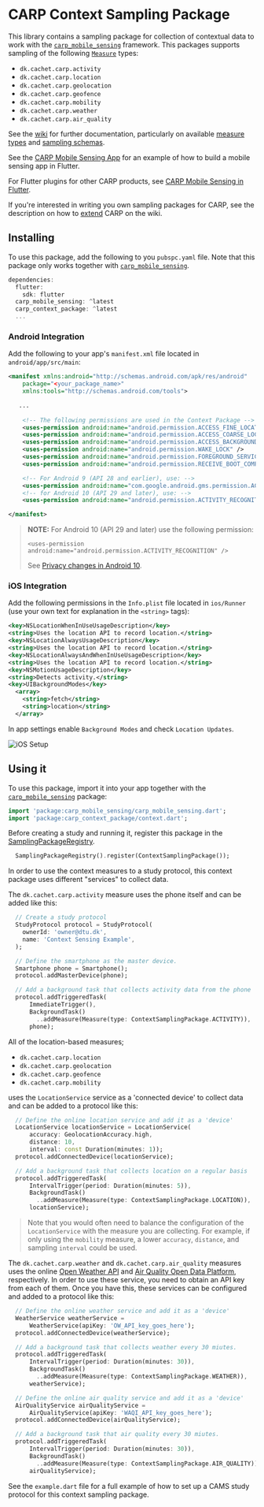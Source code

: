 # CARP Context Sampling Package

This library contains a sampling package for collection of contextual data to work with the [`carp_mobile_sensing`](https://pub.dartlang.org/packages/carp_mobile_sensing) framework.
This packages supports sampling of the following [`Measure`](https://pub.dev/documentation/carp_core/latest/carp_core_protocols/Measure-class.html) types:

* `dk.cachet.carp.activity`
* `dk.cachet.carp.location`
* `dk.cachet.carp.geolocation`
* `dk.cachet.carp.geofence`
* `dk.cachet.carp.mobility`
* `dk.cachet.carp.weather`
* `dk.cachet.carp.air_quality`

See the [wiki](https://github.com/cph-cachet/carp.sensing-flutter/wiki) for further documentation, particularly on available [measure types](https://github.com/cph-cachet/carp.sensing-flutter/wiki/A.-Measure-Types) and [sampling schemas](https://github.com/cph-cachet/carp.sensing-flutter/wiki/D.-Sampling-Schemas).

See the [CARP Mobile Sensing App](https://github.com/cph-cachet/carp.sensing-flutter/tree/master/apps/carp_mobile_sensing_app) for an example of how to build a mobile sensing app in Flutter.

For Flutter plugins for other CARP products, see [CARP Mobile Sensing in Flutter](https://github.com/cph-cachet/carp.sensing-flutter).

If you're interested in writing you own sampling packages for CARP, see the description on
how to [extend](https://github.com/cph-cachet/carp.sensing-flutter/wiki/4.-Extending-CARP-Mobile-Sensing) CARP on the wiki.

## Installing

To use this package, add the following to you `pubspc.yaml` file. Note that
this package only works together with [`carp_mobile_sensing`](https://pub.dev/packages/carp_mobile_sensing).

`````dart
dependencies:
  flutter:
    sdk: flutter
  carp_mobile_sensing: ^latest
  carp_context_package: ^latest
  ...
`````

### Android Integration

Add the following to your app's `manifest.xml` file located in `android/app/src/main`:

````xml
<manifest xmlns:android="http://schemas.android.com/apk/res/android"
    package="<your_package_name>"
    xmlns:tools="http://schemas.android.com/tools">

   ...
   
    <!-- The following permissions are used in the Context Package -->
    <uses-permission android:name="android.permission.ACCESS_FINE_LOCATION" />
    <uses-permission android:name="android.permission.ACCESS_COARSE_LOCATION" />
    <uses-permission android:name="android.permission.ACCESS_BACKGROUND_LOCATION" />
    <uses-permission android:name="android.permission.WAKE_LOCK" />
    <uses-permission android:name="android.permission.FOREGROUND_SERVICE" />
    <uses-permission android:name="android.permission.RECEIVE_BOOT_COMPLETED"/>

    <!-- For Android 9 (API 28 and earlier), use: -->
    <uses-permission android:name="com.google.android.gms.permission.ACTIVITY_RECOGNITION" />
    <!-- for Android 10 (API 29 and later), use: -->
    <uses-permission android:name="android.permission.ACTIVITY_RECOGNITION" />

</manifest>
````

> **NOTE:** For Android 10 (API 29 and later) use the following permission:
>
> `<uses-permission android:name="android.permission.ACTIVITY_RECOGNITION" />`
>
> See [Privacy changes in Android 10](https://developer.android.com/about/versions/10/privacy/changes#physical-activity-recognition).

### iOS Integration

Add the following permissions in the `Info.plist` file located in `ios/Runner` (use your own text for explanation in the `<string>` tags):

```xml
<key>NSLocationWhenInUseUsageDescription</key>
<string>Uses the location API to record location.</string>
<key>NSLocationAlwaysUsageDescription</key>
<string>Uses the location API to record location.</string>
<key>NSLocationAlwaysAndWhenInUseUsageDescription</key>
<string>Uses the location API to record location.</string>
<key>NSMotionUsageDescription</key>
<string>Detects activity.</string>
<key>UIBackgroundModes</key>
  <array>
    <string>fetch</string>
    <string>location</string>
  </array>
```

In app settings enable `Background Modes` and check `Location Updates`.

![iOS Setup](https://raw.githubusercontent.com/wiki/rekab-app/background_locator/images/background_location_update.png)

## Using it

To use this package, import it into your app together with the
[`carp_mobile_sensing`](https://pub.dartlang.org/packages/carp_mobile_sensing) package:

`````dart
import 'package:carp_mobile_sensing/carp_mobile_sensing.dart';
import 'package:carp_context_package/context.dart';
`````

Before creating a study and running it, register this package in the [SamplingPackageRegistry](https://pub.dev/documentation/carp_mobile_sensing/latest/runtime/SamplingPackageRegistry-class.html).

````dart
  SamplingPackageRegistry().register(ContextSamplingPackage());
````

In order to use the context measures to a study protocol, this context package uses different "services" to collect data.

The `dk.cachet.carp.activity` measure uses the phone itself and can be added like this:

```dart
  // Create a study protocol
  StudyProtocol protocol = StudyProtocol(
    ownerId: 'owner@dtu.dk',
    name: 'Context Sensing Example',
  );

  // Define the smartphone as the master device.
  Smartphone phone = Smartphone();
  protocol.addMasterDevice(phone);

  // Add a background task that collects activity data from the phone
  protocol.addTriggeredTask(
      ImmediateTrigger(),
      BackgroundTask()
        ..addMeasure(Measure(type: ContextSamplingPackage.ACTIVITY)),
      phone);
```

All of the location-based measures;

* `dk.cachet.carp.location`
* `dk.cachet.carp.geolocation`
* `dk.cachet.carp.geofence`
* `dk.cachet.carp.mobility`

uses the `LocationService` service as a 'connected device' to collect data and can be added to a protocol like this:

```dart
  // Define the online location service and add it as a 'device'
  LocationService locationService = LocationService(
      accuracy: GeolocationAccuracy.high,
      distance: 10,
      interval: const Duration(minutes: 1));
  protocol.addConnectedDevice(locationService);

  // Add a background task that collects location on a regular basis
  protocol.addTriggeredTask(
      IntervalTrigger(period: Duration(minutes: 5)),
      BackgroundTask()
        ..addMeasure(Measure(type: ContextSamplingPackage.LOCATION)),
      locationService);
```

> Note that you would often need to balance the configuration of the `LocationService` with the measure you are collecting. For example, if only using the `mobility` measure, a lower `accuracy`, `distance`, and sampling `interval` could be used.

The `dk.cachet.carp.weather` and `dk.cachet.carp.air_quality` measures uses the online [Open Weather API](https://openweathermap.org/api) and [Air Quality Open Data Platform](https://aqicn.org/data-platform/token/#/), respectively.
In order to use these service, you need to obtain an API key from each of them.
Once you have this, these services can be configured and added to a protocol like this:

```dart
  // Define the online weather service and add it as a 'device'
  WeatherService weatherService =
      WeatherService(apiKey: 'OW_API_key_goes_here');
  protocol.addConnectedDevice(weatherService);

  // Add a background task that collects weather every 30 miutes.
  protocol.addTriggeredTask(
      IntervalTrigger(period: Duration(minutes: 30)),
      BackgroundTask()
        ..addMeasure(Measure(type: ContextSamplingPackage.WEATHER)),
      weatherService);

  // Define the online air quality service and add it as a 'device'
  AirQualityService airQualityService =
      AirQualityService(apiKey: 'WAQI_API_key_goes_here');
  protocol.addConnectedDevice(airQualityService);

  // Add a background task that air quality every 30 miutes.
  protocol.addTriggeredTask(
      IntervalTrigger(period: Duration(minutes: 30)),
      BackgroundTask()
        ..addMeasure(Measure(type: ContextSamplingPackage.AIR_QUALITY)),
      airQualityService);
```

See the `example.dart` file for a full example of how to set up a CAMS study protocol for this context sampling package.
